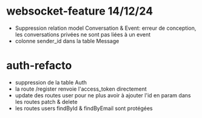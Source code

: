 # websocket-feature 14/12/24

- Suppression relation model Conversation & Event: erreur de conception, les conversations privées ne sont pas liées à un event
- colonne sender_id dans la table Message

# auth-refacto

- suppression de la table Auth
- la route /register renvoie l'access_token directement
- update des routes user pour ne plus avoir à ajouter l'id en param dans les routes patch & delete
- les routes users findById & findByEmail sont protégées

